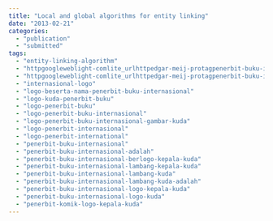 ```yaml
---
title: "Local and global algorithms for entity linking"
date: "2013-02-21"
categories: 
  - "publication"
  - "submitted"
tags: 
  - "entity-linking-algorithm"
  - "httpgoogleweblight-comlite_urlhttpedgar-meij-protagpenerbit-buku-internasional-lambang-kuda"
  - "httpgoogleweblight-comlite_urlhttpedgar-meij-protagpenerbit-buku-internasional-logo-kuda"
  - "internasional-logo"
  - "logo-beserta-nama-penerbit-buku-internasional"
  - "logo-kuda-penerbit-buku"
  - "logo-penerbit-buku"
  - "logo-penerbit-buku-internasional"
  - "logo-penerbit-buku-internasional-gambar-kuda"
  - "logo-penerbit-internasional"
  - "logo-penerbit-international"
  - "penerbit-buku-internasional"
  - "penerbit-buku-internasional-adalah"
  - "penerbit-buku-internasional-berlogo-kepala-kuda"
  - "penerbit-buku-internasional-lambang-kepala-kuda"
  - "penerbit-buku-internasional-lambang-kuda"
  - "penerbit-buku-internasional-lambang-kuda-adalah"
  - "penerbit-buku-internasional-logo-kepala-kuda"
  - "penerbit-buku-internasional-logo-kuda"
  - "penerbit-komik-logo-kepala-kuda"
---
```



